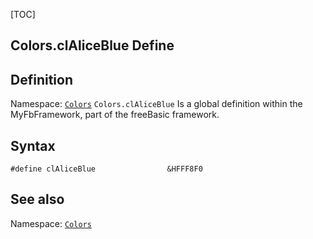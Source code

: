 [TOC]
## Colors.clAliceBlue Define

## Definition
Namespace: [`Colors`](Colors.md)
`Colors.clAliceBlue` Is a global definition within the MyFbFramework, part of the freeBasic framework.
## Syntax

```freeBasic
#define clAliceBlue                &HFFF8F0
```

## See also
Namespace: [`Colors`](Colors.md)
